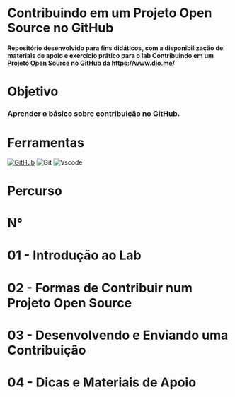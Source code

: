 # Contribuindo em um Projeto Open Source no GitHub

#### Repositório desenvolvido para fins didáticos, com a disponibilização de materiais de apoio e exercício prático para o lab Contribuindo em um Projeto Open Source no GitHub da https://www.dio.me/

# Objetivo

### Aprender o básico sobre contribuição no GitHub.
# Ferramentas
[![GitHub](https://img.shields.io/badge/GitHub-100000?style=for-the-badge&logo=github&logoColor=white)](https://github.com/SEUUSERNAME)
![Git](https://img.shields.io/badge/GIT-E44C30?style=for-the-badge&logo=git&logoColor=white)
![Vscode](https://img.shields.io/badge/Vscode-007ACC?style=for-the-badge&logo=visual-studio-code&logoColor=white)
# Percurso
# **N°** 
# 01 - Introdução ao Lab
# 02 - Formas de Contribuir num Projeto Open Source
# 03 - Desenvolvendo e Enviando uma Contribuição
# 04 - Dicas e Materiais de Apoio


